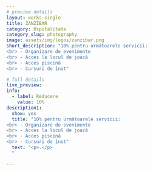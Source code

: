```yaml
---
# preview details
layout: works-single
title: ZANZIBAR
category: Ospitalitate
category_slug: photography
image: assets/img/logos/zanzibar.png
short_description: "10% pentru următoarele servicii:
<br> - Organizare de evenimente
<br> - Acces la locul de joacă
<br> - Acces piscină
<br> - Cursuri de înot"

# full details
live_preview:
info:
  - label: Reducere
    value: 10% 
description1:
  show: yes
  title: "10% pentru următoarele servicii:
<br> - Organizare de evenimente
<br> - Acces la locul de joacă
<br> - Acces piscină
<br> - Cursuri de înot"
  text: "<p>.</p>
  "

---
```

